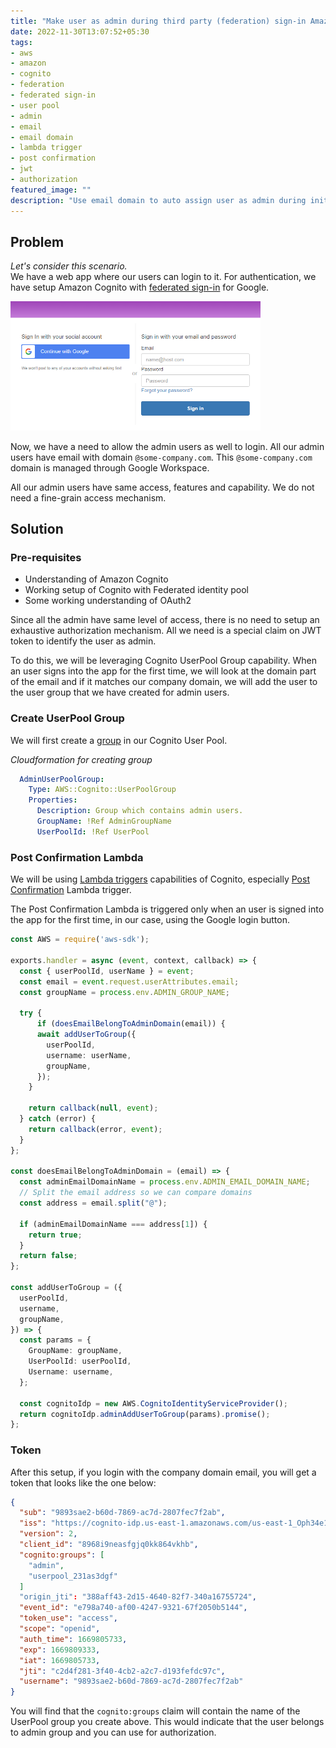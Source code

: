 ```yaml
---
title: "Make user as admin during third party (federation) sign-in Amazon Cognito"
date: 2022-11-30T13:07:52+05:30
tags: 
- aws
- amazon
- cognito
- federation
- federated sign-in
- user pool
- admin
- email
- email domain
- lambda trigger
- post confirmation
- jwt
- authorization
featured_image: ""
description: "Use email domain to auto assign user as admin during initial sign in"
---
```

## Problem
*Let's consider this scenario.*  
We have a web app where our users can login to it. For authentication, we have setup Amazon Cognito with [federated sign-in](https://docs.aws.amazon.com/cognito/latest/developerguide/cognito-user-pools-identity-federation.html) for Google. 

<img src="login-page.png" width="400">

Now, we have a need to allow the admin users as well to login. All our admin users have email with domain `@some-company.com`. This `@some-company.com` domain is managed through Google Workspace.

All our admin users have same access, features and capability. We do not need a fine-grain access mechanism.

## Solution
### Pre-requisites
- Understanding of Amazon Cognito
- Working setup of Cognito with Federated identity pool
- Some working understanding of OAuth2

Since all the admin have same level of access, there is no need to setup an exhaustive authorization mechanism. All we need is a special claim on JWT token to identify the user as admin.

To do this, we will be leveraging Cognito UserPool Group capability.
When an user signs into the app for the first time, we will look at the domain part of the email and if it matches our company domain, we will add the user to the user group that we have created for admin users.

### Create UserPool Group
We will first create a [group](https://docs.aws.amazon.com/cognito/latest/developerguide/cognito-user-pools-user-groups.html) in our Cognito User Pool.

*Cloudformation for creating group*
```yaml
  AdminUserPoolGroup:
    Type: AWS::Cognito::UserPoolGroup
    Properties: 
      Description: Group which contains admin users.
      GroupName: !Ref AdminGroupName
      UserPoolId: !Ref UserPool
```

### Post Confirmation Lambda
We will be using [Lambda triggers](https://docs.aws.amazon.com/cognito/latest/developerguide/cognito-user-identity-pools-working-with-aws-lambda-triggers.html) capabilities of Cognito, especially [Post Confirmation](https://docs.aws.amazon.com/cognito/latest/developerguide/user-pool-lambda-post-confirmation.html) Lambda trigger.

The Post Confirmation Lambda is triggered only when an user is signed into the app for the first time, in our case, using the Google login button.

```ts
const AWS = require('aws-sdk');

exports.handler = async (event, context, callback) => {
  const { userPoolId, userName } = event;
  const email = event.request.userAttributes.email;
  const groupName = process.env.ADMIN_GROUP_NAME;

  try {
      if (doesEmailBelongToAdminDomain(email)) {
      await addUserToGroup({
        userPoolId,
        username: userName,
        groupName,
      });
    }

    return callback(null, event);
  } catch (error) {
    return callback(error, event);
  }
};

const doesEmailBelongToAdminDomain = (email) => {
  const adminEmailDomainName = process.env.ADMIN_EMAIL_DOMAIN_NAME;
  // Split the email address so we can compare domains
  const address = email.split("@");

  if (adminEmailDomainName === address[1]) {
    return true;
  }
  return false;
};

const addUserToGroup = ({
  userPoolId,
  username,
  groupName,
}) => {
  const params = {
    GroupName: groupName,
    UserPoolId: userPoolId,
    Username: username,
  };

  const cognitoIdp = new AWS.CognitoIdentityServiceProvider();
  return cognitoIdp.adminAddUserToGroup(params).promise();
};

```
### Token
After this setup, if you login with the company domain email, you will get a token that looks like the one below:
```json
{
  "sub": "9893sae2-b60d-7869-ac7d-2807fec7f2ab",
  "iss": "https://cognito-idp.us-east-1.amazonaws.com/us-east-1_Oph34e1i7",
  "version": 2,
  "client_id": "8968i9neasfgjq0kk864vkhb",
  "cognito:groups": [
    "admin",
    "userpool_231as3dgf"
  ]
  "origin_jti": "388aff43-2d15-4640-82f7-340a16755724",
  "event_id": "e798a740-af00-4247-9321-67f2050b5144",
  "token_use": "access",
  "scope": "openid",
  "auth_time": 1669805733,
  "exp": 1669809333,
  "iat": 1669805733,
  "jti": "c2d4f281-3f40-4cb2-a2c7-d193fefdc97c",
  "username": "9893sae2-b60d-7869-ac7d-2807fec7f2ab"
}
```
You will find that the `cognito:groups` claim will contain the name of the UserPool group you create above. This would indicate that the user belongs to admin group and you can use for authorization.